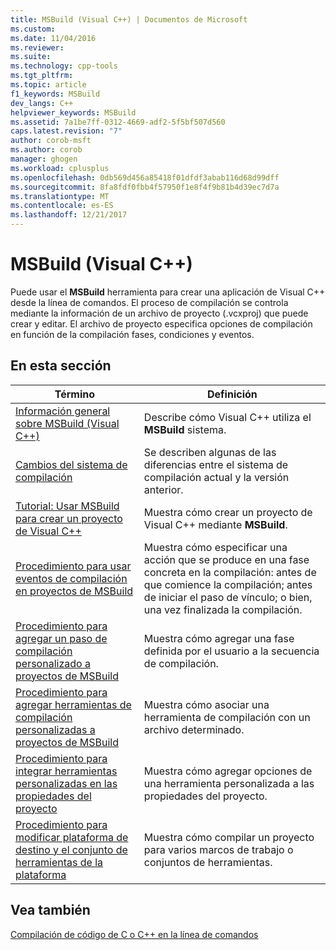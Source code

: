 ```yaml
---
title: MSBuild (Visual C++) | Documentos de Microsoft
ms.custom: 
ms.date: 11/04/2016
ms.reviewer: 
ms.suite: 
ms.technology: cpp-tools
ms.tgt_pltfrm: 
ms.topic: article
f1_keywords: MSBuild
dev_langs: C++
helpviewer_keywords: MSBuild
ms.assetid: 7a1be7ff-0312-4669-adf2-5f5bf507d560
caps.latest.revision: "7"
author: corob-msft
ms.author: corob
manager: ghogen
ms.workload: cplusplus
ms.openlocfilehash: 0db569d456a85418f01dfdf3abab116d68d99dff
ms.sourcegitcommit: 8fa8fdf0fbb4f57950f1e8f4f9b81b4d39ec7d7a
ms.translationtype: MT
ms.contentlocale: es-ES
ms.lasthandoff: 12/21/2017
---
```

# <a name="msbuild-visual-c"></a>MSBuild (Visual C++)
Puede usar el **MSBuild** herramienta para crear una aplicación de Visual C++ desde la línea de comandos. El proceso de compilación se controla mediante la información de un archivo de proyecto (.vcxproj) que puede crear y editar. El archivo de proyecto especifica opciones de compilación en función de la compilación fases, condiciones y eventos.  
  
## <a name="in-this-section"></a>En esta sección  
  
|Término|Definición|  
|----------|----------------|  
|[Información general sobre MSBuild (Visual C++)](../build/msbuild-visual-cpp-overview.md)|Describe cómo Visual C++ utiliza el **MSBuild** sistema.|  
|[Cambios del sistema de compilación](../build/build-system-changes.md)|Se describen algunas de las diferencias entre el sistema de compilación actual y la versión anterior.|  
|[Tutorial: Usar MSBuild para crear un proyecto de Visual C++](../build/walkthrough-using-msbuild-to-create-a-visual-cpp-project.md)|Muestra cómo crear un proyecto de Visual C++ mediante **MSBuild**.|  
|[Procedimiento para usar eventos de compilación en proyectos de MSBuild](../build/how-to-use-build-events-in-msbuild-projects.md)|Muestra cómo especificar una acción que se produce en una fase concreta en la compilación: antes de que comience la compilación; antes de iniciar el paso de vínculo; o bien, una vez finalizada la compilación.|  
|[Procedimiento para agregar un paso de compilación personalizado a proyectos de MSBuild](../build/how-to-add-a-custom-build-step-to-msbuild-projects.md)|Muestra cómo agregar una fase definida por el usuario a la secuencia de compilación.|  
|[Procedimiento para agregar herramientas de compilación personalizadas a proyectos de MSBuild](../build/how-to-add-custom-build-tools-to-msbuild-projects.md)|Muestra cómo asociar una herramienta de compilación con un archivo determinado.|  
|[Procedimiento para integrar herramientas personalizadas en las propiedades del proyecto](../build/how-to-integrate-custom-tools-into-the-project-properties.md)|Muestra cómo agregar opciones de una herramienta personalizada a las propiedades del proyecto.|  
|[Procedimiento para modificar plataforma de destino y el conjunto de herramientas de la plataforma](../build/how-to-modify-the-target-framework-and-platform-toolset.md)|Muestra cómo compilar un proyecto para varios marcos de trabajo o conjuntos de herramientas.|  
  
## <a name="see-also"></a>Vea también  
 [Compilación de código de C o C++ en la línea de comandos](../build/building-on-the-command-line.md)